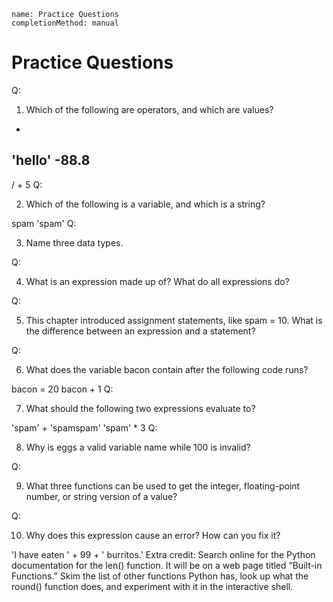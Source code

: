 ```ngMeta
name: Practice Questions
completionMethod: manual
```
# Practice Questions
Q:

1. Which of the following are operators, and which are values?


*
'hello'
-88.8
-
/
+
5
Q:

2. Which of the following is a variable, and which is a string?


spam
'spam'
Q:

3. Name three data types.

Q:

4. What is an expression made up of? What do all expressions do?

Q:

5. This chapter introduced assignment statements, like spam = 10. What is the difference between an expression and a statement?

Q:

6. What does the variable bacon contain after the following code runs?


bacon = 20
bacon + 1
Q:

7. What should the following two expressions evaluate to?


'spam' + 'spamspam'
'spam' * 3
Q:

8. Why is eggs a valid variable name while 100 is invalid?

Q:

9. What three functions can be used to get the integer, floating-point number, or string version of a value?

Q:

10. Why does this expression cause an error? How can you fix it?


'I have eaten ' + 99 + ' burritos.'
Extra credit: Search online for the Python documentation for the len() function. It will be on a web page titled “Built-in Functions.” Skim the list of other functions Python has, look up what the round() function does, and experiment with it in the interactive shell.
